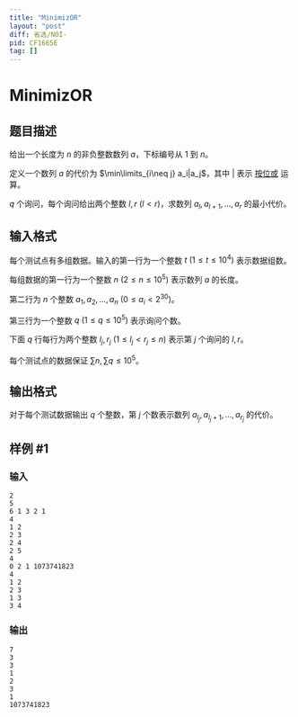 ```yaml
---
title: "MinimizOR"
layout: "post"
diff: 省选/NOI-
pid: CF1665E
tag: []
---
```


# MinimizOR

## 题目描述

给出一个长度为 $n$ 的非负整数数列 $a$，下标编号从 $1$ 到 $n$。

定义一个数列 $a$ 的代价为 $\min\limits_{i\neq j} a_i|a_j$，其中 $|$ 表示 [按位或](https://en.wikipedia.org/wiki/Bitwise_operation#OR) 运算。

$q$ 个询问，每个询问给出两个整数 $l,r\ (l<r)$，求数列 $a_l,a_{l+1},\dots,a_r$ 的最小代价。

## 输入格式

每个测试点有多组数据。输入的第一行为一个整数 $t\ (1\leq t\leq 10^4)$ 表示数据组数。

每组数据的第一行为一个整数 $n\ (2\leq n\leq 10^5)$ 表示数列 $a$ 的长度。

第二行为 $n$ 个整数 $a_1,a_2,\dots,a_n\ (0\leq a_i< 2^{30})$。

第三行为一个整数 $q\ (1\leq q\leq 10^5)$ 表示询问个数。

下面 $q$ 行每行为两个整数 $l_j,r_j\ (1\leq l_j<r_j\leq n)$ 表示第 $j$ 个询问的 $l,r$。

每个测试点的数据保证 $\sum n,\sum q\leq 10^5$。

## 输出格式

对于每个测试数据输出 $q$ 个整数，第 $j$ 个数表示数列 $a_{l_j},a_{l_j+1},\dots,a_{r_j}$ 的代价。

## 样例 #1

### 输入

```
2
5
6 1 3 2 1
4
1 2
2 3
2 4
2 5
4
0 2 1 1073741823
4
1 2
2 3
1 3
3 4
```

### 输出

```
7
3
3
1
2
3
1
1073741823
```

